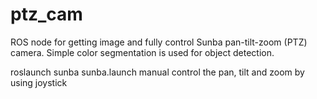 # ptz_cam
ROS node for getting image and fully control Sunba pan-tilt-zoom (PTZ) camera.
Simple color segmentation is used for object detection.

roslaunch sunba sunba.launch
manual control the pan, tilt and zoom by using joystick

